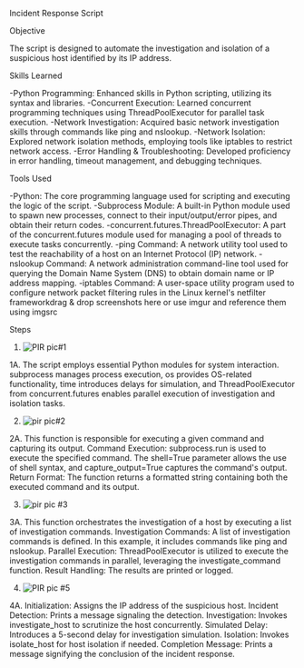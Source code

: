 Incident Response Script

Objective

The script is designed to automate the investigation and isolation of a suspicious host identified by its IP address.

Skills Learned

-Python Programming: Enhanced skills in Python scripting, utilizing its syntax and libraries.
-Concurrent Execution: Learned concurrent programming techniques using ThreadPoolExecutor for parallel task execution.
-Network Investigation: Acquired basic network investigation skills through commands like ping and nslookup.
-Network Isolation: Explored network isolation methods, employing tools like iptables to restrict network access.
-Error Handling & Troubleshooting: Developed proficiency in error handling, timeout management, and debugging techniques.

Tools Used

-Python: The core programming language used for scripting and executing the logic of the script.
-Subprocess Module: A built-in Python module used to spawn new processes, connect to their input/output/error pipes, and obtain their return codes.
-concurrent.futures.ThreadPoolExecutor: A part of the concurrent.futures module used for managing a pool of threads to execute tasks concurrently.
-ping Command: A network utility tool used to test the reachability of a host on an Internet Protocol (IP) network.
-nslookup Command: A network administration command-line tool used for querying the Domain Name System (DNS) to obtain domain name or IP address mapping.
-iptables Command: A user-space utility program used to configure network packet filtering rules in the Linux kernel's netfilter frameworkdrag & drop screenshots here or use imgur  and reference them using imgsrc

Steps

1.  ![PIR pic#1](https://github.com/CyberneticJosh96/Incident-Response-Script/assets/146404458/4873caac-f25f-4fe4-b59f-fd971d2989fb)

1A. The script employs essential Python modules for system interaction. subprocess manages process execution, os provides OS-related functionality, time introduces delays for     simulation, and ThreadPoolExecutor from concurrent.futures enables parallel execution of investigation and isolation tasks.

2.   ![pir pic#2](https://github.com/CyberneticJosh96/Incident-Response-Script/assets/146404458/1084db38-d706-4c1c-8c71-20ec8f190d9a)

2A. This function is responsible for executing a given command and capturing its output.
Command Execution: subprocess.run is used to execute the specified command. The shell=True parameter allows the use of shell syntax, and capture_output=True captures the command's output.
Return Format: The function returns a formatted string containing both the executed command and its output.

3.  ![pir pic #3](https://github.com/CyberneticJosh96/Incident-Response-Script/assets/146404458/d6b59231-2b65-4033-a8ed-a7eb15479095)

3A. This function orchestrates the investigation of a host by executing a list of investigation commands.
Investigation Commands: A list of investigation commands is defined. In this example, it includes commands like ping and nslookup.
Parallel Execution: ThreadPoolExecutor is utilized to execute the investigation commands in parallel, leveraging the investigate_command function.
Result Handling: The results are printed or logged.

4. ![PIR pic #5](https://github.com/CyberneticJosh96/Incident-Response-Script/assets/146404458/167b8ac6-08f9-45c2-b92a-66ceae261b15)

4A. Initialization: Assigns the IP address of the suspicious host.
Incident Detection: Prints a message signaling the detection.
Investigation: Invokes investigate_host to scrutinize the host concurrently. Simulated Delay: Introduces a 5-second delay for investigation simulation.
Isolation: Invokes isolate_host for host isolation if needed.
Completion Message: Prints a message signifying the conclusion of the incident response.
